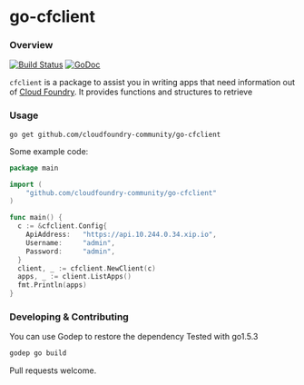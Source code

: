 # go-cfclient

### Overview

[![Build Status](https://img.shields.io/travis/cloudfoundry-community/go-cfclient.svg)](https://travis-ci.org/cloudfoundry-community/go-cfclient) [![GoDoc](https://img.shields.io/badge/godoc-reference-blue.svg)](https://godoc.org/github.com/cloudfoundry-community/go-cfclient)

`cfclient` is a package to assist you in writing apps that need information out of [Cloud Foundry](http://cloudfoundry.org). It provides functions and structures to retrieve


### Usage

```
go get github.com/cloudfoundry-community/go-cfclient
```

Some example code:

```go
package main

import (
	"github.com/cloudfoundry-community/go-cfclient"
)

func main() {
  c := &cfclient.Config{
    ApiAddress:   "https://api.10.244.0.34.xip.io",
    Username:     "admin",
    Password:     "admin",
  }
  client, _ := cfclient.NewClient(c)
  apps, _ := client.ListApps()
  fmt.Println(apps)
}
```

### Developing & Contributing

You can use Godep to restore the dependency
Tested with go1.5.3
```bash
godep go build
```

Pull requests welcome.
